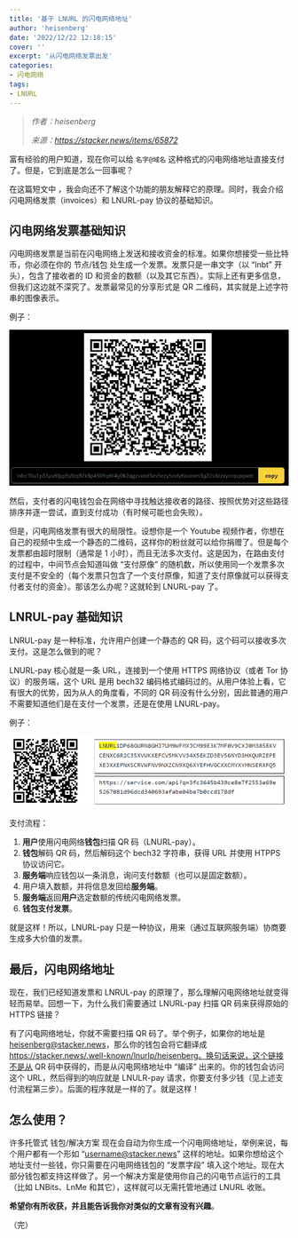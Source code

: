 ```yaml
---
title: '基于 LNURL 的闪电网络地址'
author: 'heisenberg'
date: '2022/12/22 12:18:15'
cover: ''
excerpt: '从闪电网络发票出发'
categories:
- 闪电网络
tags:
- LNURL
---
```



> *作者：heisenberg*
> 
> *来源：<https://stacker.news/items/65872>*



富有经验的用户知道，现在你可以给  `名字@域名` 这种格式的闪电网络地址直接支付了。但是，它到底是怎么一回事呢？

在这篇短文中 ，我会向还不了解这个功能的朋友解释它的原理。同时，我会介绍闪电网络发票（invoices）和 LNURL-pay 协议的基础知识。

## 闪电网络发票基础知识

闪电网络发票是当前在闪电网络上发送和接收资金的标准。如果你想接受一些比特币，你必须在你的 节点/钱包 处生成一个发票。发票只是一串文字（以 “lnbt” 开头），包含了接收者的 ID 和资金的数额（以及其它东西）。实际上还有更多信息，但我们这边就不深究了。发票最常见的分享形式是 QR 二维码，其实就是上述字符串的图像表示。

例子：

![LN Invoice](../images/how-lightning-address-works/invoice.png)

然后，支付者的闪电钱包会在网络中寻找触达接收者的路径、按照优势对这些路径排序并逐一尝试，直到支付成功（有时候可能也会失败）。

但是，闪电网络发票有很大的局限性。设想你是一个 Youtube 视频作者，你想在自己的视频中生成一个静态的二维码，这样你的粉丝就可以给你捐赠了。但是每个发票都由超时限制（通常是 1 小时），而且无法多次支付。这是因为，在路由支付的过程中，中间节点会知道叫做 “支付原像” 的随机数，所以使用同一个发票多次支付是不安全的（每个发票只包含了一个支付原像，知道了支付原像就可以获得支付者支付的资金）。那该怎么办呢？这就轮到 LNURL-pay 了。

## LNRUL-pay 基础知识

LNRUL-pay 是一种标准，允许用户创建一个静态的 QR 码，这个码可以接收多次支付。这是怎么做到的呢？

LNURL-pay 核心就是一条 URL，连接到一个使用 HTTPS 网络协议（或者 Tor 协议）的服务端，这个 URL 是用 bech32 编码格式编码过的。从用户体验上看，它有很大的优势，因为从人的角度看，不同的 QR 码没有什么分别，因此普通的用户不需要知道他们是在支付一个发票，还是在使用 LNURL-pay。

例子：

![LN Invoice](../images/how-lightning-address-works/lnurl.png)

支付流程：

1. **用户**使用闪电网络**钱包**扫描 QR 码（LNURL-pay）。
2. **钱包**解码 QR 码，然后解码这个 bech32 字符串，获得 URL 并使用 HTPPS 协议访问它。
3. **服务端**响应钱包以一条消息，询问支付数额（也可以是固定数额）。
4. 用户填入数额，并将信息发回给**服务端**。
5. **服务端**返回**用户**选定数额的传统闪电网络发票。
6. **钱包支付发票**。

就是这样！所以，LNURL-pay 只是一种协议，用来（通过互联网服务端）协商要生成多大价值的发票。

## 最后，闪电网络地址

现在，我们已经知道发票和 LNRUL-pay 的原理了，那么理解闪电网络地址就变得轻而易举。回想一下，为什么我们需要通过 LNURL-pay 扫描 QR 码来获得原始的 HTTPS 链接？

有了闪电网络地址，你就不需要扫描 QR 码了。举个例子，如果你的地址是 [heisenberg@stacker.news](mailto:heisenberg@stacker.news)，那么你的钱包会将它翻译成 https://stacker.news/.well-known/lnurlp/heisenberg。换句话来说，这个链接不是从 QR 码中获得的，而是从闪电网络地址中 “编译” 出来的。你的钱包会访问这个 URL，然后得到的响应就是 LNULR-pay 请求，你要支付多少钱（见上述支付流程第三步）。后面的程序就是一样的了。就是这样！

## 怎么使用？

许多托管式 钱包/解决方案 现在会自动为你生成一个闪电网络地址，举例来说，每个用户都有一个形如 “[username@stacker.news](mailto:username@stacker.news)” 这样的地址。如果你想给这个地址支付一些钱，你只需要在闪电网络钱包的 “发票字段” 填入这个地址。现在大部分钱包都支持这样做了。另一个解决方案是使用你自己的闪电节点运行的工具（比如 LNBits、LnMe 和其它），这样就可以无需托管地通过 LNURL 收账。

**希望你有所收获，并且能告诉我你对类似的文章有没有兴趣**。

（完）